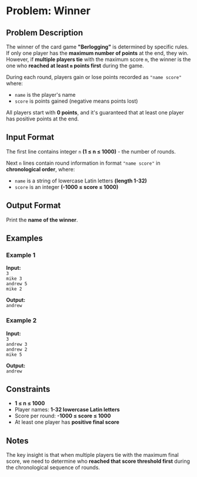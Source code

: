
# Problem: Winner

## Problem Description
The winner of the card game **"Berlogging"** is determined by specific rules. If only one player has the **maximum number of points** at the end, they win. However, if **multiple players tie** with the maximum score `m`, the winner is the one who **reached at least `m` points first** during the game.

During each round, players gain or lose points recorded as `"name score"` where:
- `name` is the player's name
- `score` is points gained (negative means points lost)

All players start with **0 points**, and it's guaranteed that at least one player has positive points at the end.

## Input Format

The first line contains integer `n` **(1 ≤ n ≤ 1000)** - the number of rounds.

Next `n` lines contain round information in format `"name score"` in **chronological order**, where:
- `name` is a string of lowercase Latin letters **(length 1-32)**
- `score` is an integer **(-1000 ≤ score ≤ 1000)**

## Output Format

Print the **name of the winner**.

## Examples

### Example 1
**Input:**<br/>
`3`<br/>
`mike 3`<br/>
`andrew 5`<br/>
`mike 2`<br/>

**Output:**<br/>
`andrew`<br/>

### Example 2
**Input:**<br/>
`3`<br/>
`andrew 3`<br/>
`andrew 2`<br/>
`mike 5`<br/>

**Output:**<br/>
`andrew`<br/>

## Constraints
- **1 ≤ n ≤ 1000**
- Player names: **1-32 lowercase Latin letters**
- Score per round: **-1000 ≤ score ≤ 1000**
- At least one player has **positive final score**

## Notes
The key insight is that when multiple players tie with the maximum final score, we need to determine who **reached that score threshold first** during the chronological sequence of rounds.

